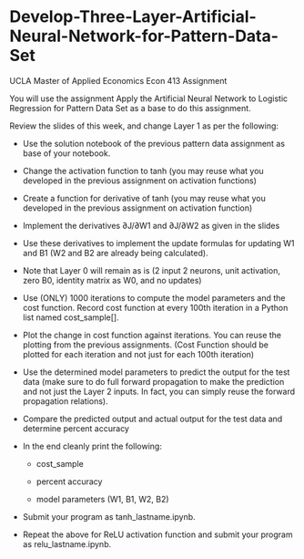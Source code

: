 # Develop-Three-Layer-Artificial-Neural-Network-for-Pattern-Data-Set
UCLA Master of Applied Economics Econ 413 Assignment

You will use the assignment Apply the Artificial Neural Network to Logistic Regression for Pattern Data Set as a base to do this assignment. 

Review the slides of this week, and change Layer 1 as per the following:  
- Use the solution notebook of the previous pattern data assignment as base of your notebook. 

- Change the activation function to tanh (you may reuse what you developed in the previous assignment on activation functions)

- Create a function for derivative of tanh (you may reuse what you developed in the previous assignment on activation function)

- Implement the derivatives ∂J/∂W1 and ∂J/∂W2 as given in the slides 

- Use these derivatives to implement the update formulas for updating W1 and B1 (W2 and B2 are already being calculated). 

- Note that Layer 0 will remain as is (2 input 2 neurons, unit activation, zero B0, identity matrix as W0, and no updates)

- Use (ONLY) 1000 iterations to compute the model parameters and the cost function.  Record cost function at every 100th iteration in a Python list named cost_sample[].

- Plot the change in cost function against iterations. You can reuse the plotting from the previous assignments. (Cost Function should be plotted for each iteration and not just for each 100th iteration)

- Use the determined model parameters to predict the output for the test data (make sure to do full forward propagation to make the prediction and not just the Layer 2 inputs. In fact, you can simply reuse the forward propagation relations). 

- Compare the predicted output and actual output for the test data and determine percent accuracy

- In the end cleanly print the following:

  * cost_sample

  * percent accuracy

  * model parameters (W1, B1, W2, B2) 

- Submit your program as tanh_lastname.ipynb.
- Repeat the above for ReLU activation function and submit your program as relu_lastname.ipynb.
